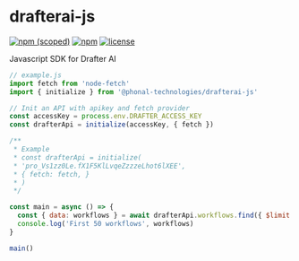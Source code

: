 # drafterai-js

[![npm (scoped)](https://img.shields.io/npm/v/@phonal-technologies/drafterai-js)](https://www.npmjs.com/package/@phonal-technologies/drafterai-js)
[![npm](https://img.shields.io/npm/dy/@phonal-technologies/drafterai-js)](https://www.npmjs.com/package/@phonal-technologies/drafterai-js)
[![license](https://img.shields.io/github/license/phonal-technologies/drafter-js)](https://www.npmjs.com/package/@phonal-technologies/drafterai-js)

Javascript SDK for Drafter AI

```js
// example.js
import fetch from 'node-fetch'
import { initialize } from '@phonal-technologies/drafterai-js'

// Init an API with apikey and fetch provider
const accessKey = process.env.DRAFTER_ACCESS_KEY
const drafterApi = initialize(accessKey, { fetch })

/**
 * Example
 * const drafterApi = initialize(
 * 'pro_Vs1zz0Le.fX1F5KlLvqeZzzzeLhot6lXEE',
 * { fetch: fetch, }
 * )
 */

const main = async () => {
  const { data: workflows } = await drafterApi.workflows.find({ $limit: 50 })
  console.log('First 50 workflows', workflows)
}

main()
```
